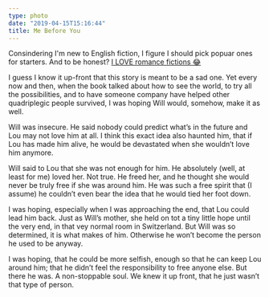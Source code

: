 ```yaml
---
type: photo
date: "2019-04-15T15:16:44"
title: Me Before You
---
```

Consindering I'm new to English fiction, I figure I should pick popuar ones for starters. And to be honest? [I LOVE romance fictions 😂 ](https://www.amazon.com/Me-Before-You-Novel-Trilogy-ebook/dp/B0089EHWQE/)

I guess I know it up-front that this story is meant to be a sad one. Yet every now and then, when the book talked about how to see the world, to try all the possibilities, and to have someone company have helped other quadriplegic people survived, I was hoping Will would, somehow, make it as well.

Will was insecure. He said nobody could predict what’s in the future and Lou may not love him at all. I think this exact idea also haunted him, that if Lou has made him alive, he would be devastated when she wouldn’t love him anymore.

Will said to Lou that she was not enough for him. He absolutely (well, at least for me) loved her. Not true. He freed her, and he thought she would never be truly free if she was around him. He was such a free spirit that (I assume) he couldn’t even bear the idea that he would tied her foot down.

I was hoping, especially when I was approaching the end, that Lou could lead him back. Just as Will’s mother, she held on tot a tiny little hope until the very end, in that vey normal room in Switzerland. But Will was so determined, it is what makes of him. Otherwise he won’t become the person he used to be anyway.

I was hoping, that he could be more selfish, enough so that he can keep Lou around him; that he didn’t feel the responsibility to free anyone else. But there he was. A non-stoppable soul. We knew it up front, that he just wasn’t that type of person.
